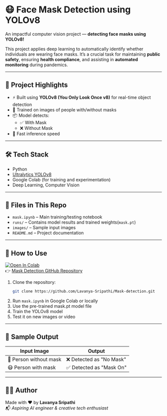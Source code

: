 # 😷 Face Mask Detection using YOLOv8

An impactful computer vision project — **detecting face masks using YOLOv8!**

This project applies deep learning to automatically identify whether individuals are wearing face masks. It’s a crucial task for maintaining **public safety**, ensuring **health compliance**, and assisting in **automated monitoring** during pandemics.

---

## 🚀 Project Highlights

- ⚡️ Built using **YOLOv8 (You Only Look Once v8)** for real-time object detection
- 🧠 Trained on images of people with/without masks
- 📦 Model detects:
  - ✅ With Mask
  - ❌ Without Mask
- 🔬 Fast inference speed

---

## 🛠️ Tech Stack

- Python
- [Ultralytics YOLOv8](https://docs.ultralytics.com/)
- Google Colab (for training and experimentation)
- Deep Learning, Computer Vision

---

## 📁 Files in This Repo

- `mask.ipynb` – Main training/testing notebook
- `runs/` – Contains model results and trained weights(`mask.pt`) 
- `images/` – Sample input images 
- `README.md` – Project documentation

---

## 🧪 How to Use

  [![Open In Colab](https://colab.research.google.com/assets/colab-badge.svg)](https://colab.research.google.com/github/Lavanya-Sripathi/Mask-detection/blob/main/mask.ipynb)  
  👉 [Mask Detection GitHub Repository](https://github.com/Lavanya-Sripathi/Mask-detection)

1. Clone the repository:
   ```bash
   git clone https://github.com/Lavanya-Sripathi/Mask-detection.git
   ```
2. Run `mask.ipynb` in Google Colab or locally
3. Use the pre-trained mask.pt model file
4. Train the YOLOv8 model
5. Test it on new images or video

---


## 📸 Sample Output

| Input Image | Output |
|-------------|--------|
| 👤 Person without mask | ❌ Detected as "No Mask" |                  
| 😷 Person with mask     | ✅ Detected as "Mask On" |

---

## 🙋‍♀️ Author

Made with ❤️ by **Lavanya Sripathi**  
📬 *Aspiring AI engineer & creative tech enthusiast*




